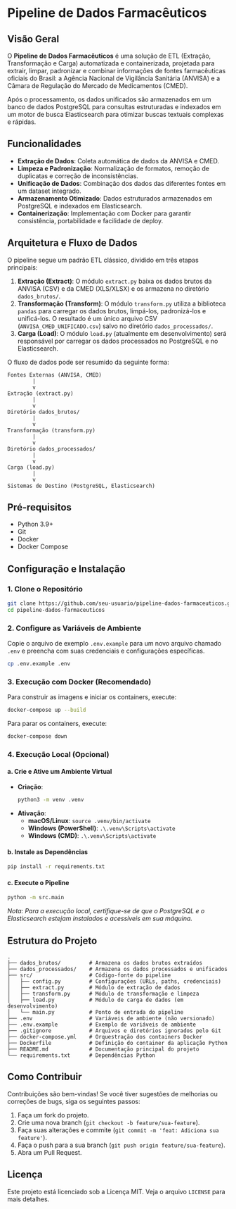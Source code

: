 # Pipeline de Dados Farmacêuticos

## Visão Geral

O **Pipeline de Dados Farmacêuticos** é uma solução de ETL (Extração, Transformação e Carga) automatizada e containerizada, projetada para extrair, limpar, padronizar e combinar informações de fontes farmacêuticas oficiais do Brasil: a Agência Nacional de Vigilância Sanitária (ANVISA) e a Câmara de Regulação do Mercado de Medicamentos (CMED).

Após o processamento, os dados unificados são armazenados em um banco de dados PostgreSQL para consultas estruturadas e indexados em um motor de busca Elasticsearch para otimizar buscas textuais complexas e rápidas.

## Funcionalidades

-   **Extração de Dados**: Coleta automática de dados da ANVISA e CMED.
-   **Limpeza e Padronização**: Normalização de formatos, remoção de duplicatas e correção de inconsistências.
-   **Unificação de Dados**: Combinação dos dados das diferentes fontes em um dataset integrado.
-   **Armazenamento Otimizado**: Dados estruturados armazenados em PostgreSQL e indexados em Elasticsearch.
-   **Containerização**: Implementação com Docker para garantir consistência, portabilidade e facilidade de deploy.

## Arquitetura e Fluxo de Dados

O pipeline segue um padrão ETL clássico, dividido em três etapas principais:

1.  **Extração (Extract)**: O módulo `extract.py` baixa os dados brutos da ANVISA (CSV) e da CMED (XLS/XLSX) e os armazena no diretório `dados_brutos/`.
2.  **Transformação (Transform)**: O módulo `transform.py` utiliza a biblioteca `pandas` para carregar os dados brutos, limpá-los, padronizá-los e unificá-los. O resultado é um único arquivo CSV (`ANVISA_CMED_UNIFICADO.csv`) salvo no diretório `dados_processados/`.
3.  **Carga (Load)**: O módulo `load.py` (atualmente em desenvolvimento) será responsável por carregar os dados processados no PostgreSQL e no Elasticsearch.

O fluxo de dados pode ser resumido da seguinte forma:

```
Fontes Externas (ANVISA, CMED)
        |
        v
Extração (extract.py)
        |
        v
Diretório dados_brutos/
        |
        v
Transformação (transform.py)
        |
        v
Diretório dados_processados/
        |
        v
Carga (load.py)
        |
        v
Sistemas de Destino (PostgreSQL, Elasticsearch)
```

## Pré-requisitos

-   Python 3.9+
-   Git
-   Docker
-   Docker Compose

## Configuração e Instalação

### 1. Clone o Repositório

```bash
git clone https://github.com/seu-usuario/pipeline-dados-farmaceuticos.git
cd pipeline-dados-farmaceuticos
```

### 2. Configure as Variáveis de Ambiente

Copie o arquivo de exemplo `.env.example` para um novo arquivo chamado `.env` e preencha com suas credenciais e configurações específicas.

```bash
cp .env.example .env
```

### 3. Execução com Docker (Recomendado)

Para construir as imagens e iniciar os containers, execute:

```bash
docker-compose up --build
```

Para parar os containers, execute:

```bash
docker-compose down
```

### 4. Execução Local (Opcional)

#### a. Crie e Ative um Ambiente Virtual

-   **Criação**:
    ```bash
    python3 -m venv .venv
    ```
-   **Ativação**:
    -   **macOS/Linux**: `source .venv/bin/activate`
    -   **Windows (PowerShell)**: `.\.venv\Scripts\activate`
    -   **Windows (CMD)**: `.\.venv\Scripts\activate`

#### b. Instale as Dependências

```bash
pip install -r requirements.txt
```

#### c. Execute o Pipeline

```bash
python -m src.main
```

*Nota: Para a execução local, certifique-se de que o PostgreSQL e o Elasticsearch estejam instalados e acessíveis em sua máquina.*

## Estrutura do Projeto

```
.
├── dados_brutos/         # Armazena os dados brutos extraídos
├── dados_processados/    # Armazena os dados processados e unificados
├── src/                  # Código-fonte do pipeline
│   ├── config.py         # Configurações (URLs, paths, credenciais)
│   ├── extract.py        # Módulo de extração de dados
│   ├── transform.py      # Módulo de transformação e limpeza
│   ├── load.py           # Módulo de carga de dados (em desenvolvimento)
│   └── main.py           # Ponto de entrada do pipeline
├── .env                  # Variáveis de ambiente (não versionado)
├── .env.example          # Exemplo de variáveis de ambiente
├── .gitignore            # Arquivos e diretórios ignorados pelo Git
├── docker-compose.yml    # Orquestração dos containers Docker
├── Dockerfile            # Definição do container da aplicação Python
├── README.md             # Documentação principal do projeto
└── requirements.txt      # Dependências Python
```

## Como Contribuir

Contribuições são bem-vindas! Se você tiver sugestões de melhorias ou correções de bugs, siga os seguintes passos:

1.  Faça um fork do projeto.
2.  Crie uma nova branch (`git checkout -b feature/sua-feature`).
3.  Faça suas alterações e commite (`git commit -m 'feat: Adiciona sua feature'`).
4.  Faça o push para a sua branch (`git push origin feature/sua-feature`).
5.  Abra um Pull Request.

## Licença

Este projeto está licenciado sob a Licença MIT. Veja o arquivo `LICENSE` para mais detalhes.
